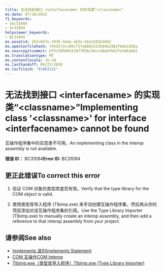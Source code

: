 ```yaml
---
title: 无法找到接口 <interfacename> 的实现类“<classname>”
ms.date: 07/20/2015
f1_keywords:
- vbc31094
- bc31094
helpviewer_keywords:
- BC31094
ms.assetid: 262cb67e-2930-4a4a-a63e-bb2e201b3b93
ms.openlocfilehash: f45d372cc80cf37a0b82523504b2982f6eb22b6a
ms.sourcegitcommit: bf5c5850654187705bc94cc40ebfb62fe346ab02
ms.translationtype: MT
ms.contentlocale: zh-CN
ms.lasthandoff: 09/23/2020
ms.locfileid: "91063131"
---
```

# <a name="implementing-class-classname-for-interface-interfacename-cannot-be-found"></a><span data-ttu-id="e7d56-102">无法找到接口 \<interfacename> 的实现类“\<classname>”</span><span class="sxs-lookup"><span data-stu-id="e7d56-102">Implementing class '\<classname>' for interface \<interfacename> cannot be found</span></span>

<span data-ttu-id="e7d56-103">互操作程序集中的实现类不可用。</span><span class="sxs-lookup"><span data-stu-id="e7d56-103">An implementing class in the interop assembly is not available.</span></span>  
  
 <span data-ttu-id="e7d56-104">**错误 ID：** BC31094</span><span class="sxs-lookup"><span data-stu-id="e7d56-104">**Error ID:** BC31094</span></span>  
  
## <a name="to-correct-this-error"></a><span data-ttu-id="e7d56-105">更正此错误</span><span class="sxs-lookup"><span data-stu-id="e7d56-105">To correct this error</span></span>  
  
1. <span data-ttu-id="e7d56-106">验证 COM 对象的类型库是否有效。</span><span class="sxs-lookup"><span data-stu-id="e7d56-106">Verify that the type library for the COM object is valid.</span></span>  
  
2. <span data-ttu-id="e7d56-107">使用类型库导入程序 (Tlbimp.exe) 来手动创建互操作程序集，然后再从你的项目添加对该互操作程序集的引用。</span><span class="sxs-lookup"><span data-stu-id="e7d56-107">Use the Type Library Importer (Tlbimp.exe) to manually create an interop assembly, and then add a reference to that interop assembly from your project.</span></span>  
  
## <a name="see-also"></a><span data-ttu-id="e7d56-108">请参阅</span><span class="sxs-lookup"><span data-stu-id="e7d56-108">See also</span></span>

- [<span data-ttu-id="e7d56-109">Implements 语句</span><span class="sxs-lookup"><span data-stu-id="e7d56-109">Implements Statement</span></span>](../language-reference/statements/implements-statement.md)
- [<span data-ttu-id="e7d56-110">COM 互操作</span><span class="sxs-lookup"><span data-stu-id="e7d56-110">COM Interop</span></span>](../programming-guide/com-interop/index.md)
- [<span data-ttu-id="e7d56-111">Tlbimp.exe（类型库导入程序）</span><span class="sxs-lookup"><span data-stu-id="e7d56-111">Tlbimp.exe (Type Library Importer)</span></span>](../../framework/tools/tlbimp-exe-type-library-importer.md)
